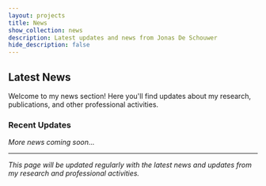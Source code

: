 ```yaml
---
layout: projects
title: News
show_collection: news
description: Latest updates and news from Jonas De Schouwer
hide_description: false
---
```


## Latest News

Welcome to my news section! Here you'll find updates about my research, publications, and other professional activities.

### Recent Updates

*More news coming soon...*

---

*This page will be updated regularly with the latest news and updates from my research and professional activities.* 